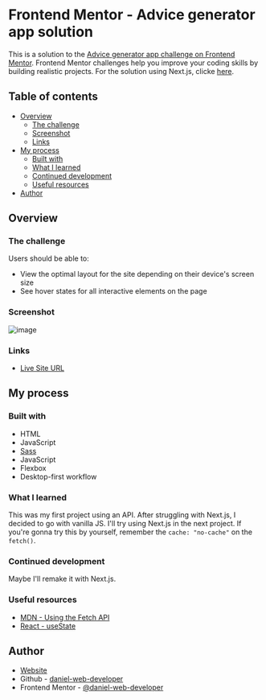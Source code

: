 # Frontend Mentor - Advice generator app solution

This is a solution to the [Advice generator app challenge on Frontend Mentor](https://www.frontendmentor.io/challenges/advice-generator-app-QdUG-13db). Frontend Mentor challenges help you improve your coding skills by building realistic projects. For the solution using Next.js, clicke [here](https://github.com/daniel-web-developer/nextjs-advice-api).


## Table of contents

- [Overview](#overview)
  - [The challenge](#the-challenge)
  - [Screenshot](#screenshot)
  - [Links](#links)
- [My process](#my-process)
  - [Built with](#built-with)
  - [What I learned](#what-i-learned)
  - [Continued development](#continued-development)
  - [Useful resources](#useful-resources)
- [Author](#author)

## Overview

### The challenge

Users should be able to:

- View the optimal layout for the site depending on their device's screen size
- See hover states for all interactive elements on the page

### Screenshot

![image](https://github.com/daniel-web-developer/js-advice-api/assets/107224353/0f9a1a18-f013-4050-bc83-cef190741839)


### Links

- [Live Site URL](https://daniel-web-developer.github.io/js-advice-api/)

## My process

### Built with

- HTML
- JavaScript
- [Sass](https://sass-lang.com/)
- JavaScript
- Flexbox
- Desktop-first workflow

### What I learned

This was my first project using an API. After struggling with Next.js, I decided to go with vanilla JS. I'll try using Next.js in the next project. If you're gonna try this by yourself, remember the `cache: "no-cache"` on the `fetch()`.

### Continued development

Maybe I'll remake it with Next.js.

### Useful resources

- [MDN - Using the Fetch API](https://developer.mozilla.org/en-US/docs/Web/API/Fetch_API/Using_Fetch)
- [React - useState](https://react.dev/reference/react/useState)

## Author

- [Website](https://danieldevelops.tech/)
- Github - [daniel-web-developer](https://github.com/daniel-web-developer)
- Frontend Mentor - [@daniel-web-developer](https://www.frontendmentor.io/profile/daniel-web-developer)

